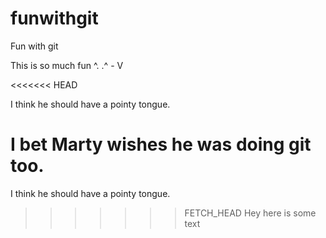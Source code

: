 funwithgit
==========

Fun with git

This is so much fun ^. .^
					  -
					  V
					  
<<<<<<< HEAD

I think he should have a pointy tongue.

I bet Marty wishes he was doing git too.
=======
I think he should have a pointy tongue. 

>>>>>>> FETCH_HEAD
Hey here is some text